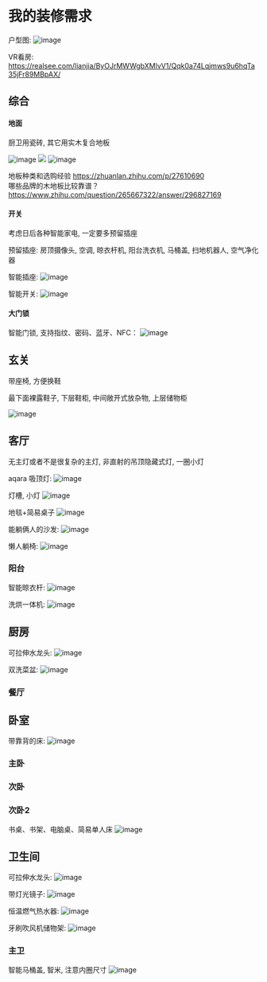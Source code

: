 # 我的装修需求

户型图:
![image](https://user-images.githubusercontent.com/6939365/115243923-02226500-a156-11eb-9a5d-47b833b888d4.png)

VR看房: <https://realsee.com/lianjia/ByOJrMWWgbXMlvV1/Qqk0a74Lqjmws9u6hqTa35jFr89MBpAX/>   

## 综合

#### 地面
厨卫用瓷砖, 其它用实木复合地板

![image](https://user-images.githubusercontent.com/6939365/115242999-0437f400-a155-11eb-8bb0-c869c84fadfc.png)
<img src="https://user-images.githubusercontent.com/6939365/115243174-377a8300-a155-11eb-80c5-38b56ec2a4bb.png" style="max-width:700px" />
![image](https://user-images.githubusercontent.com/6939365/115243350-6abd1200-a155-11eb-9efa-d32b1ad1aa71.png)

地板种类和选购经验 <https://zhuanlan.zhihu.com/p/27610690>   
哪些品牌的木地板比较靠谱？ <https://www.zhihu.com/question/265667322/answer/296827169>

#### 开关

考虑日后各种智能家电, 一定要多预留插座

预留插座: 房顶摄像头, 空调, 晾衣杆机, 阳台洗衣机, 马桶盖, 扫地机器人, 空气净化器

智能插座:
![image](https://user-images.githubusercontent.com/6939365/115253341-de175180-a15e-11eb-94e5-e36a0ecfc4ca.png)

智能开关:
![image](https://user-images.githubusercontent.com/6939365/115253378-e8395000-a15e-11eb-83a3-4ccef32122bb.png)

#### 大门锁

智能门锁, 支持指纹、密码、蓝牙、NFC：
![image](https://user-images.githubusercontent.com/6939365/115253829-5716a900-a15f-11eb-901a-e76d92c4d508.png)


## 玄关
带座椅, 方便换鞋

最下面裸露鞋子, 下层鞋柜, 中间敞开式放杂物, 上层储物柜

![image](https://user-images.githubusercontent.com/6939365/115244557-9e4c6c00-a156-11eb-88de-1ede43c2fd93.png)

## 客厅

无主灯或者不是很复杂的主灯, 非直射的吊顶隐藏式灯, 一圈小灯

aqara 吸顶灯:
![image](https://user-images.githubusercontent.com/6939365/115254435-ede36580-a15f-11eb-9689-4f0c5b5cf280.png)


灯槽, 小灯
![image](https://user-images.githubusercontent.com/6939365/115245345-698ce480-a157-11eb-847d-f5522f882fa2.png)

地毯+简易桌子
![image](https://user-images.githubusercontent.com/6939365/115255692-1881ee00-a161-11eb-9c36-1bd772b49960.png)

能躺俩人的沙发:
![image](https://user-images.githubusercontent.com/6939365/115257780-0012d300-a163-11eb-83a0-390b6a9a60df.png)


懒人躺椅:
![image](https://user-images.githubusercontent.com/6939365/115257224-74994200-a162-11eb-89d0-bd0e62627296.png)


### 阳台

智能晾衣杆:
![image](https://user-images.githubusercontent.com/6939365/115254327-d0160080-a15f-11eb-96bc-df5e389d120a.png)


洗烘一体机:
![image](https://user-images.githubusercontent.com/6939365/115254368-d99f6880-a15f-11eb-909d-8ff2764ef594.png)


## 厨房

可拉伸水龙头:
![image](https://user-images.githubusercontent.com/6939365/115250674-61837380-a15c-11eb-88e0-261190764612.png)

双洗菜盆:
![image](https://user-images.githubusercontent.com/6939365/115250808-824bc900-a15c-11eb-9bcd-0661b6f46f88.png)


### 餐厅

## 卧室

带靠背的床:
![image](https://user-images.githubusercontent.com/6939365/115252644-3c900000-a15e-11eb-8118-75c1b859cc5c.png)

### 主卧

### 次卧

### 次卧2

书桌、书架、电脑桌、简易单人床
![image](https://user-images.githubusercontent.com/6939365/115254843-529ec000-a160-11eb-8923-028b2ef9f623.png)


## 卫生间

可拉伸水龙头:
![image](https://user-images.githubusercontent.com/6939365/115250468-30a33e80-a15c-11eb-8c01-749abb07382b.png)

带灯光镜子:
![image](https://user-images.githubusercontent.com/6939365/115251247-f1c1b880-a15c-11eb-95af-6ffc93fb55a1.png)

恒温燃气热水器:
![image](https://user-images.githubusercontent.com/6939365/115251859-86c4b180-a15d-11eb-8ddc-8e3b5a0c0783.png)

牙刷吹风机储物架:
![image](https://user-images.githubusercontent.com/6939365/115256050-76163a80-a161-11eb-88c4-2facdf358388.png)


### 主卫

智能马桶盖, 智米, 注意内圈尺寸
![image](https://user-images.githubusercontent.com/6939365/115252061-b5db2300-a15d-11eb-8e68-5986afd012c4.png)
